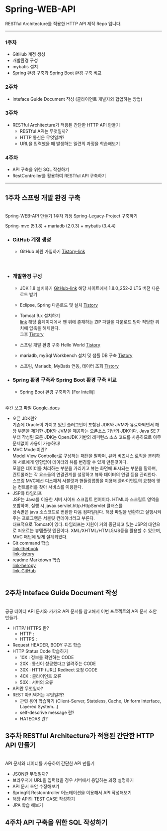 # Spring-WEB-API
RESTful Architecture를 적용한 HTTP API 제작 Repo 입니다.
<hr/>

### 1주차
+ GitHub 계정 생성
+ 개발환경 구성
+ mybatis 설치
+ Spring 환경 구축과 Spring Boot 환경 구축 비교


### 2주차
+ Inteface Guide Document 작성 (클라이언트 개발자와 협업하는 방법)


### 3주차
+ RESTful Architecture가 적용된 간단한 HTTP API 만들기
  + RESTful API는 무엇일까?
  + HTTP 통신은 무엇일까?
  + URL을 입력했을 때 발생하는 일련의 과정을 학습해보기


### 4주차
+ API 구축을 위한 SQL 작성하기
+ RestController를 활용하여 RESTful API 구축하기



<hr/>

## 1주차 스프링 개발 환경 구축 

  <br/>Spring-WEB-API 만들기 1주차 과정 Spring-Legacy-Project 구축하기<br/>

Spring-mvc (5.1.8) + mariadb (2.0.3) + mybatis (3.4.4)
<br/>

+ ### GitHub 계정 생성
  + GitHub 회원 가입하기 [Tistory-link](https://goddaehee.tistory.com/218)
  <br/>
  <br/>
+ ### 개발환경 구성
  + JDK 1.8 설치하기 [GitHub-link](https://github.com/ojdkbuild/ojdkbuild)
    해당 사이트에서 1.8.0_252-2 LTS 버전 다운로드 받기

  + Eclipse, Spring 다운로드 및 설치 [Tistory](https://devfunpj.tistory.com/2?category=859537)

  + Tomcat 9.x 설치하기<br/> [link](https://tomcat.apache.org/download-90.cgi)
    해당 홈페이지에서 맨 위에 존재하는 ZIP 파일을 다운로드 받아 적당한 위치에 압축을 해제한다.<br/>
    그후 [Tistory](https://devfunpj.tistory.com/3?category=859537)

  + 스프링 개발 환경 구축 Hello World [Tistory](https://devfunpj.tistory.com/4?category=859537)

  + mariadb, mySql Workbench 설치 및 샘플 DB 구축 [Tistory](https://devfunpj.tistory.com/5?category=859537)

  + 스프링, Mariadb, MyBatis 연동, 데이터 조회 [Tistory](https://devfunpj.tistory.com/6?category=859537)

+ ### Spring 환경 구축과 Spring Boot 환경 구축 비교
  + Spring Boot 환경 구축하기 [For Intellij]

<br/> 주간 보고 파일 [Google-docs](https://docs.google.com/document/d/19fLz2yBGg9_bgwa-a8VnRS4WH8QNGi6Q5_N4UJuDquc/edit) <br/>
 + 오픈 JDK란?<br/>
      기존에 Oracle이 가지고 있던 플러그인이 포함된 JDK와 JVM가 유료화되면서 해당 부분을 제거한 JDK와 JVM을 제공하는 오픈소스 기반의 JDK이다.
      Java SE 7부터 작성된 모든 JDK는 OpenJDK 기반의 레퍼런스 소스 코드를 사용하므로 아무 문제없이 사용이 가능하다!<br/>
 + MVC Model이란?<br/>
      Model View Controller로 구성하는 패턴을 말하며, 뷰와 비즈니스 로직을 분리하여 서로에게 영향없이 데이터와 뷰를 변경할 수 있게 만든것이다.<br/>
      모델은 데이터를 처리하는 부분을 가리키고 뷰는 화면에 표시되는 부분을 말하며, 컨트롤러는 각 요소들의 연결관계를 설정하고 뷰와 데이터의 연결 등을 관리한다.<br/>
      스프링 MVC에선 디스패쳐 서블릿과 핸들링맵핑을 이용해 클라이언트의 요청에 맞는 컨트롤러를 찾아 서비스를 이용한다.<br/>
 + JSP와 타임리프<br/>
      JSP는 Java를 이용한 서버 사이드 스크립트 언어이다. HTML과 스크립트 영역을 포함하며, 실행 시 javax.servlet.http.HttpServlet 클래스를<br/> 상속받은
      java 소스코드로 변환한 다음 컴파일된다. 해당 파일을 변환하고 실행시켜 주는 프로그램은 서블릿 컨테이너라고 부른다.<br/> 대표적으로 Tomcat이 있다.
      타임리프는 지원이 거의 중단되고 있는 JSP의 대안으로 떠오르는 뷰탬플릿 엔진이다. XML/XHTML/HTML5/JS등을 활용할 수 있으며, MVC 패턴에 맞게 설계되었다. <br/>
 + Git command 학습<br/>
      [link-thebook](https://thebook.io/080212/xa/)<br/>
      [link-tistory](https://goddaehee.tistory.com/category/6.%20%EA%B0%9C%EB%B0%9C%EB%8F%84%EA%B5%AC/6_3%20GIT)
      <br/>
 + readme Markdown 학습<br/>
      [link-heropy](https://heropy.blog/2017/09/30/markdown/)<br/>
      [link-GitHub](https://gist.github.com/ihoneymon/652be052a0727ad59601)
      <br/><br/>
      
## 2주차 Inteface Guide Document 작성

  <br/>공공 데이터 API 문서와 카카오 API 문서를 참고해서 이번 프로젝트의 API 문서 초안 만들기.<br/>

  + HTTP/ HTTPS 란?<br/>
    + HTTP : <br/>
    + HTTPS : <br/>
  + Request HEADER, BODY 구조 학습<br/>  
  + HTTP Status Code 학습하기<br/>
    + 10X : 정보를 확인하는 CODE<br/>
    + 20X : 통신이 성공했다고 알려주는 CODE<br/>
    + 30X : HTTP (URL) Redirect 요청 CODE<br/>
    + 40X : 클라이언트 오류<br/>
    + 50X : 서버의 오류<br/>
  + API란 무엇일까?<br/>
  + REST 아키텍처는 무엇일까?<br/>
    + 관련 용어 학습하기 (Client-Server, Stateless, Cache, Uniform Interface, Layered System...)<br/>
    + self-descrive message 란?<br/>
    + HATEOAS 란?<br/>


## 3주차 RESTful Architecture가 적용된 간단한 HTTP API 만들기
  
  <br/>API 문서와 데이터를 사용하여 간단한 API 만들기<br/>
  
  + JSON란 무엇일까?<br/>
  + 브라우저에 URL을 입력했을 경우 서버에서 응답하는 과정 설명하기<br/>
  + API 문서 초안 수정해보기<br/>
  + Spring의 Restcontroller 어노테이션을 이용해서 API 작성해보기<br/>
  + 해당 API의 TEST CASE 작성하기<br/>
  + JPA 학습 해보기<br/>

## 4주차 API 구축을 위한 SQL 작성하기



